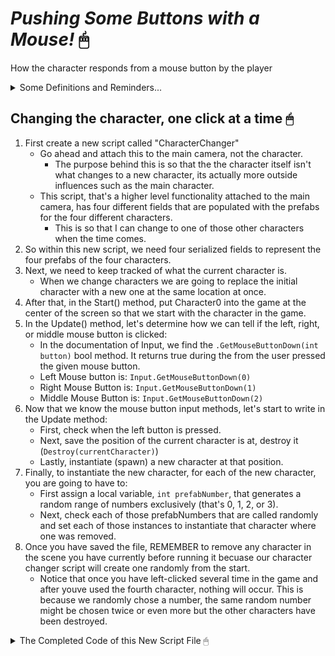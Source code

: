 # ***Pushing Some Buttons with a Mouse!*** 🖱
How the character responds from a mouse button by the player

<details>
<summary> Some Definitions and Reminders... </summary>

* ***Prefab*** → a blueprint of a GameObject, or a copy of a GameObject that can be duplicated and put into a scene, event if it didn't exist when the scene was being made; in other words, they can be used to dynamically generate GameObjects.
* ***Instantiate*** → bringing a GameObject into existance. ❤😁
    - Items appear, or "spawn" in the game.
* ***Destroy*** → removing a GameObject out of existance, or Death. ☠🤪
* ***Serialization*** → the automatic process of transforming data structures or object states into a format that Unity can store and reconstruct later. 📫📦

</details>

## Changing the character, one click at a time 🖱
1. First create a new script called "CharacterChanger"
    - Go ahead and attach this to the main camera, not the character.
        - The purpose behind this is so that the the character itself isn't what changes to a new character, its actually more outside influences such as the main character.
    - This script, that's a higher level functionality attached to the main camera, has four different fields that are populated with the prefabs for the four different characters.
        - This is so that I can change to one of those other characters when the time comes.
2. So within this new script, we need four serialized fields to represent the four prefabs of the four characters.
3. Next, we need to keep tracked of what the current character is.
    - When we change characters we are going to replace the initial character with a new one at the same location at once.
4. After that, in the Start() method, put Character0 into the game at the center of the screen so that we start with the character in the game.
5. In the Update() method, let's determine how we can tell if the left, right, or middle mouse button is clicked:
    - In the documentation of Input, we find the `.GetMouseButtonDown(int button)` bool method. It returns true during the from the user pressed the given mouse button.
    - Left Mouse button is: `Input.GetMouseButtonDown(0)`
    - Right Mouse Button is: `Input.GetMouseButtonDown(1)`
    - Middle Mouse Button is: `Input.GetMouseButtonDown(2)`
6. Now that we know the mouse button input methods, let's start to write in the Update method:
    - First, check when the left button is pressed. 
    - Next, save the position of the current character is at, destroy it (`Destroy(currentCharacter)`)
    - Lastly, instantiate (spawn) a new character at that position.
7. Finally, to instantiate the new character, for each of the new character, you are going to have to:
    - First assign a local variable, `int prefabNumber`, that generates a random range of numbers exclusively (that's 0, 1, 2, or 3).
    - Next, check each of those prefabNumbers that are called randomly and set each of those instances to instantiate that character where one was removed. 
8. Once you have saved the file, REMEMBER to remove any character in the scene you have currently before running it becuase our character changer script will create one randomly from the start.
    - Notice that once you have left-clicked several time in the game and after youve used the fourth character, nothing will occur. This is because we randomly chose a number, the same random number might be chosen twice or even more but the other characters have been destroyed.

    
<details>
<summary> The Completed Code of this New Script File 🖱 </summary>

```C#
sing System.Collections;
using System.Collections.Generic;
using UnityEngine;

public class CharacterChanger : MonoBehaviour
{
    [SerializeField]
    GameObject prefabCharacter0;
    [SerializeField]
    GameObject prefabCharacter1;
    [SerializeField]
    GameObject prefabCharacter2;
    [SerializeField]
    GameObject prefabCharacter3;

    // need for Location of new character
    GameObject currentCharacter;

    /// <summary>
    /// Use this for initialization
    /// </summary>
    void Start()
    {
        currentCharacter = Instantiate<GameObject>(
            prefabCharacter0, Vector3.zero,
            Quaternion.identity);
    }

    /// <summary>
    /// Update is called once per frame
    /// </summary>
    void Update()
    {
        // change character on Left mouse button
        if (Input.GetMouseButtonDown(0))
        { 
            // save current position and destroy current character
            Vector3 position = currentCharacter.transform.position;
            Destroy(currentCharacter);

            // instantiate a new random character
            int prefabNumber = Random.Range(0, 4);
            if (prefabNumber == 0)
            {
                currentCharacter = Instantiate(prefabCharacter0,
                    position, Quaternion.identity);
            }
            else if (prefabNumber == 1)
            {
                currentCharacter = Instantiate(prefabCharacter1,
                    position, Quaternion.identity);
            }
            else if (prefabNumber == 2)
            {
                currentCharacter = Instantiate(prefabCharacter2,
                    position, Quaternion.identity);
            }
            else
            {
                currentCharacter = Instantiate(prefabCharacter3,
                    position, Quaternion.identity);
            }
        }
    }
}

```
</details>


